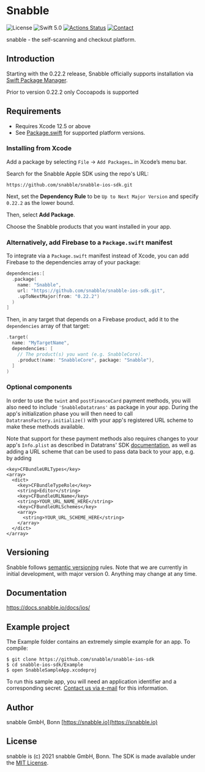 # Snabble

![License](https://img.shields.io/github/license/mashape/apistatus.svg)
![Swift 5.0](https://img.shields.io/badge/Swift-5.0-green.svg)
[![Actions Status](https://github.com/snabble/snabble-ios-sdk/workflows/Lint/badge.svg)](https://github.com/snabble/snabble-ios-sdk/actions)
[![Contact](https://img.shields.io/badge/Contact-%40snabble__io-blue)](https://twitter.com/snabble_io)


snabble - the self-scanning and checkout platform.

## Introduction

Starting with the 0.22.2 release, Snabble officially supports installation via [Swift
Package Manager](https://swift.org/package-manager/).

Prior to version 0.22.2 only Cocoapods is supported

## Requirements

- Requires Xcode 12.5 or above
- See [Package.swift](Package.swift) for supported platform versions.

### Installing from Xcode

Add a package by selecting `File` → `Add Packages…` in Xcode’s menu bar.

Search for the Snabble Apple SDK using the repo's URL:
```console
https://github.com/snabble/snabble-ios-sdk.git
```

Next, set the **Dependency Rule** to be `Up to Next Major Version` and specify `0.22.2` as the lower bound.

Then, select **Add Package**.

Choose the Snabble products that you want installed in your app.


### Alternatively, add Firebase to a `Package.swift` manifest

To integrate via a `Package.swift` manifest instead of Xcode, you can add
Firebase to the dependencies array of your package:

```swift
dependencies:[
  .package(
    name: "Snabble",
    url: "https://github.com/snabble/snabble-ios-sdk.git",
    .upToNextMajor(from: "0.22.2")
  )
]
```

Then, in any target that depends on a Firebase product, add it to the `dependencies`
array of that target:

```swift
.target(
  name: "MyTargetName",
  dependencies: [
    // The product(s) you want (e.g. SnabbleCore).
    .product(name: "SnabbleCore", package: "Snabble"),
  ]
)
```

### Optional components

In order to use the `twint` and `postFinanceCard` payment methods, you will also need to include `'SnabbleDatatrans'` as package in your app. During the app's initialization phase you will then need to call `DatatransFactory.initialize()` with your app's registered URL scheme to make these methods available.

Note that support for these payment methods also requires changes to your app's `Info.plist` as described in Datatrans' SDK [documentation](https://docs.datatrans.ch/docs/mobile-sdk#section-additional-requirements-for-i-os), as well as adding a URL scheme that can be used to pass data back to your app, e.g. by adding

```
<key>CFBundleURLTypes</key>
<array>
  <dict>
    <key>CFBundleTypeRole</key>
    <string>Editor</string>
    <key>CFBundleURLName</key>
    <string>YOUR_URL_NAME_HERE</string>
    <key>CFBundleURLSchemes</key>
    <array>
      <string>YOUR_URL_SCHEME_HERE</string>
    </array>
  </dict>
</array>
```

## Versioning

Snabble follows [semantic versioning](https://semver.org/) rules.
Note that we are currently in initial development, with major version 0. Anything may change at any time.

## Documentation

https://docs.snabble.io/docs/ios/

## Example project

The Example folder contains an extremely simple example for an app. To compile:

````
$ git clone https://github.com/snabble/snabble-ios-sdk
$ cd snabble-ios-sdk/Example
$ open SnabbleSampleApp.xcodeproj
````

To run this sample app, you will need an application identifier and a corresponding secret. [Contact us via e-mail](mailto:&#105;&#110;&#102;&#111;&#064;&#115;&#110;&#097;&#098;&#098;&#108;&#101;&#046;&#105;&#111;) for this information.


## Author

snabble GmbH, Bonn
[https://snabble.io](https://snabble.io)

## License

snabble is (c) 2021 snabble GmbH, Bonn. The SDK is made available under the [MIT License](https://github.com/snabble/iOS-SDK/blob/main/LICENSE).
